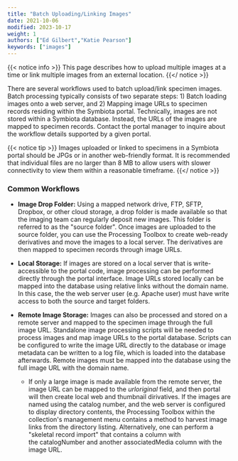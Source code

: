 ```yaml
---
title: "Batch Uploading/Linking Images"
date: 2021-10-06
modified: 2023-10-17
weight: 1
authors: ["Ed Gilbert","Katie Pearson"]
keywords: ["images"]
---
```


{{< notice info >}}
  This page describes how to upload multiple images at a time or link multiple images from an external location.
{{</ notice >}}

There are several workflows used to batch upload/link specimen images. Batch processing typically consists of two separate steps: 1) Batch loading images onto a web server, and 2) Mapping image URLs to specimen records residing within the Symbiota portal. Technically, images are not stored within a Symbiota database. Instead, the URLs of the images are mapped to specimen records. Contact the portal manager to inquire about the workflow details supported by a given portal.

{{< notice tip >}}
  Images uploaded or linked to specimens in a Symbiota portal should be JPGs or in another web-friendly format. It is recommended that individual files are no larger than 8 MB to allow users with slower connectivity to view them within a reasonable timeframe.
{{</ notice >}}

### Common Workflows
* **Image Drop Folder:** Using a mapped network drive, FTP, SFTP, Dropbox, or other cloud storage, a drop folder is made available so that the imaging team can regularly deposit new images. This folder is referred to as the "source folder". Once images are uploaded to the source folder, you can use the Processing Toolbox to create web-ready derivatives and move the images to a local server. The derivatives are then mapped to specimen records through image URLs.

* **Local Storage:** If images are stored on a local server that is write-accessible to the portal code, image processing can be performed directly through the portal interface. Image URLs stored locally can be mapped into the database using relative links without the domain name. In this case, the the web server user (e.g. Apache user) must have write access to both the source and target folders.

* **Remote Image Storage:** Images can also be processed and stored on a remote server and mapped to the specimen image through the full image URL. Standalone image processing scripts will be needed to process images and map image URLs to the portal database. Scripts can be configured to write the image URL directly to the database or image metadata can be written to a log file, which is loaded into the database afterwards. Remote images must be mapped into the database using the full image URL with the domain name.
  * If only a large image is made available from the remote server, the image URL can be mapped to the _urloriginal_ field, and then portal will then create local web and thumbnail dirivatives. If the images are named using the catalog number, and the web server is configured to display directory contents, the Processing Toolbox within the collection's management menu contains a method to harvest image links from the directory listing. Alternatively, one can perform a "skeletal record import" that contains a column with the catalogNumber and another associatedMedia column with the image URL.
